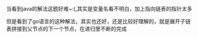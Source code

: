 当看到java的解法这题好难~:(,其实是变量名看不明白，加上指向链表的指针太多

但是看到了go语言的这种解法，其实也还好，还是比较好理解的，就是展开子链表拼接到父节点的下一个节点，在递归里不断的完成